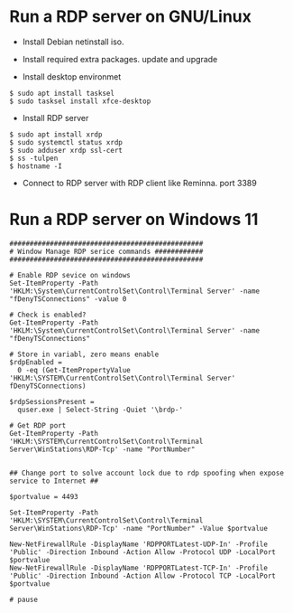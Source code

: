 # Run a RDP server on GNU/Linux 

* Install Debian netinstall iso.

* Install required extra packages. update and upgrade

* Install desktop environmet

```
$ sudo apt install tasksel
$ sudo tasksel install xfce-desktop
```

* Install RDP server

```
$ sudo apt install xrdp
$ sudo systemctl status xrdp
$ sudo adduser xrdp ssl-cert  
$ ss -tulpen 
$ hostname -I 
```

* Connect to RDP server with RDP client like Reminna. port 3389


# Run a RDP server on Windows 11


```
################################################
# Window Manage RDP serice commands ############
################################################

# Enable RDP sevice on windows
Set-ItemProperty -Path 'HKLM:\System\CurrentControlSet\Control\Terminal Server' -name "fDenyTSConnections" -value 0

# Check is enabled?
Get-ItemProperty -Path 'HKLM:\System\CurrentControlSet\Control\Terminal Server' -name "fDenyTSConnections"

# Store in variabl, zero means enable
$rdpEnabled = 
  0 -eq (Get-ItemPropertyValue 'HKLM:\SYSTEM\CurrentControlSet\Control\Terminal Server' fDenyTSConnections)

$rdpSessionsPresent = 
  quser.exe | Select-String -Quiet '\brdp-'

# Get RDP port
Get-ItemProperty -Path 'HKLM:\SYSTEM\CurrentControlSet\Control\Terminal Server\WinStations\RDP-Tcp' -name "PortNumber"


## Change port to solve account lock due to rdp spoofing when expose service to Internet ##

$portvalue = 4493

Set-ItemProperty -Path 'HKLM:\SYSTEM\CurrentControlSet\Control\Terminal Server\WinStations\RDP-Tcp' -name "PortNumber" -Value $portvalue

New-NetFirewallRule -DisplayName 'RDPPORTLatest-UDP-In' -Profile 'Public' -Direction Inbound -Action Allow -Protocol UDP -LocalPort $portvalue
New-NetFirewallRule -DisplayName 'RDPPORTLatest-TCP-In' -Profile 'Public' -Direction Inbound -Action Allow -Protocol TCP -LocalPort $portvalue

# pause

```
